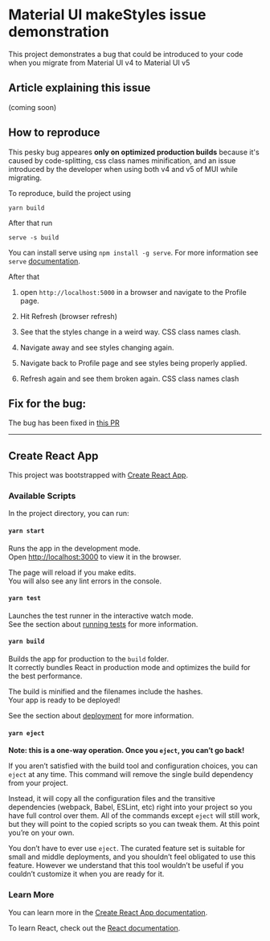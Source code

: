 # Material UI makeStyles issue demonstration

This project demonstrates a bug that could be introduced to your code when you migrate from Material UI v4 to Material UI v5

## Article explaining this issue

(coming soon)

## How to reproduce

This pesky bug appeares **only on optimized production builds** because it's caused by code-splitting, css class names minification, and an issue introduced by the developer when using both v4 and v5 of MUI while migrating.

To reproduce, build the project using

```
yarn build
```

After that run

```
serve -s build
```

You can install serve using `npm install -g serve`. For more information see `serve` [documentation](https://www.npmjs.com/package/serve).

After that

1. open `http://localhost:5000` in a browser and navigate to the Profile page.

2. Hit Refresh (browser refresh)

3. See that the styles change in a weird way. CSS class names clash.

4. Navigate away and see styles changing again.

5. Navigate back to Profile page and see styles being properly applied.

6. Refresh again and see them broken again. CSS class names clash

## Fix for the bug:

The bug has been fixed in [this PR](https://github.com/kdkocev/mui-makestyles-issue-demo/pull/1)

---

## Create React App

This project was bootstrapped with [Create React App](https://github.com/facebook/create-react-app).

### Available Scripts

In the project directory, you can run:

#### `yarn start`

Runs the app in the development mode.\
Open [http://localhost:3000](http://localhost:3000) to view it in the browser.

The page will reload if you make edits.\
You will also see any lint errors in the console.

#### `yarn test`

Launches the test runner in the interactive watch mode.\
See the section about [running tests](https://facebook.github.io/create-react-app/docs/running-tests) for more information.

#### `yarn build`

Builds the app for production to the `build` folder.\
It correctly bundles React in production mode and optimizes the build for the best performance.

The build is minified and the filenames include the hashes.\
Your app is ready to be deployed!

See the section about [deployment](https://facebook.github.io/create-react-app/docs/deployment) for more information.

#### `yarn eject`

**Note: this is a one-way operation. Once you `eject`, you can’t go back!**

If you aren’t satisfied with the build tool and configuration choices, you can `eject` at any time. This command will remove the single build dependency from your project.

Instead, it will copy all the configuration files and the transitive dependencies (webpack, Babel, ESLint, etc) right into your project so you have full control over them. All of the commands except `eject` will still work, but they will point to the copied scripts so you can tweak them. At this point you’re on your own.

You don’t have to ever use `eject`. The curated feature set is suitable for small and middle deployments, and you shouldn’t feel obligated to use this feature. However we understand that this tool wouldn’t be useful if you couldn’t customize it when you are ready for it.

### Learn More

You can learn more in the [Create React App documentation](https://facebook.github.io/create-react-app/docs/getting-started).

To learn React, check out the [React documentation](https://reactjs.org/).
